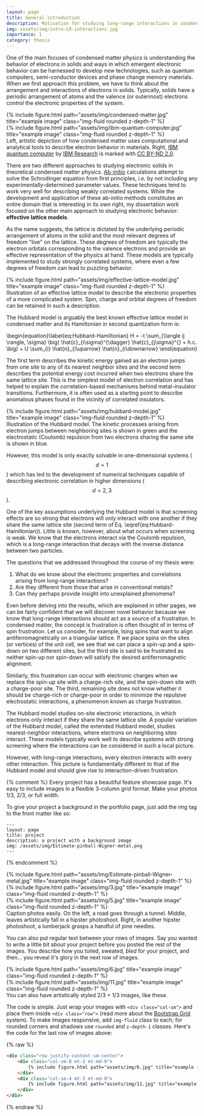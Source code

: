 ```yaml
---
layout: page
title: General introduction 
description: Motivation for studying long-range interactions in condensed matter lattice models (aka my thesis topic) 
img: assets/img/intro-LR-interactions.jpg
importance: 1
category: thesis 
---
```


One of the main focuses of condensed matter physics is understanding the behavior of electrons in solids and ways in which emergent electronic behavior can be harnessed to develop new technologies, such as quantum computers, semi-conductor devices and phase change memory materials. When we first approach this problem, we have to think about the arrangement and interactions of electrons in solids. Typically, solids have a periodic arrangement of atoms and the valence (or outermost) electrons control the electronic properties of the system. 

<div class="row justify-content-sm-center">
    <div class="col-sm-8 mt-3 mt-md-0">
        {% include figure.html path="assets/img/condensed-matter.jpg" title="example image" class="img-fluid rounded z-depth-1" %}
    </div>
    <div class="col-sm-4 mt-3 mt-md-0">
        {% include figure.html path="assets/img/ibm-quantum-computer.jpg" title="example image" class="img-fluid rounded z-depth-1" %}
    </div>
</div>
<div class="caption">
    Left, artistic depiction of how condensed matter uses computational and analytical tools to describe electron behavior in materials. Right, <a href="https://www.flickr.com/photos/40748696@N07/40786969122">IBM quantum computer</a> by <a href="https://www.flickr.com/photos/40748696@N07">IBM Research</a> is marked with <a href="https://creativecommons.org/licenses/by-nd/2.0/?ref=openverse">CC BY-ND 2.0</a>. 
</div>

There are two different approaches to studying electronic solids in theoretical condensed matter physics. [Ab-initio](https://en.wikipedia.org/wiki/Ab_initio_quantum_chemistry_methods) calculations attempt to solve the Schrodinger equation from first principles, _i.e._ by not including any experimentally-determined parameter values. 
These techniques tend to work very well for describing weakly correlated systems. While the development and application of these ab-initio methods constitutes an entire domain that is interesting in its own right, my dissertation work focused on the other main approach to studying electronic behavior: **effective lattice models**. 

As the name suggests, the lattice is dictated by the underlying periodic arrangement of atoms in the solid and the most relevant degrees of freedom "live" on the lattice. These degrees of freedom are typically the electron orbitals corresponding to the valence electrons and provide an effective representation of the physics at hand. These models are typically implemented to study strongly correlated systems, where even a few degrees of freedom can lead to puzzling behavior.  

<div class="row">
    <div class="col-sm mt-3 mt-md-0">
        {% include figure.html path="assets/img/effective-lattice-model.jpg" title="example image" class="img-fluid rounded z-depth-1" %}
    </div>
</div>
<div class="caption">
    Illustration of an effective lattice model to describe the electronic properties of a more complicated system. Spin, charge and orbital degrees of freedom can be retained in such a description.
</div>

The Hubbard model is arguably the best known effective lattice model in condensed matter and its Hamiltonian in second quantization form is:

\begin{equation}\label{eq:Hubbard-Hamiltonian}
H = -t \sum_{\langle ij \rangle, \sigma} \big( \hat{c}_{i\sigma}^{\dagger} \hat{c}\_{j\sigma}^{} + h.c. \big) + U \sum\_{i} \hat{n}\_{i\uparrow} \hat{n}\_{i\downarrow}
\end{equation}

The first term describes the kinetic energy gained as an electron jumps from one site to any of its nearest neighbor sites and the second term describes the potential energy cost incurred when two electrons share the same lattice site.
This is the simplest model of electron correlation and has helped to explain the correlation-based mechanisms behind metal-insulator transitions. Furthermore, it is often used as a starting point to describe anomalous phases found in the vicinity of correlated insulators.

<div class="row">
    <div class="col-sm mt-3 mt-md-0">
        {% include figure.html path="assets/img/hubbard-model.jpg" title="example image" class="img-fluid rounded z-depth-1" %}
    </div>
</div>
<div class="caption">
    Illustration of the Hubbard model. The kinetic processes arising from electron jumps between neighboring sites is shown in green and the electrostatic (Coulomb) repulsion from two electrons sharing the same site is shown in blue.
</div>

However, this model is only exactly solvable in one-dimensional systems ($$d=1$$) which has led to the development of numerical techniques capable of describing electronic correlation in higher dimensions ($$d=2,3$$).  

One of the key assumptions underlying the Hubbard model is that screening effects are so strong that electrons will only interact with one another if they share the same lattice site (second term of Eq. \eqref{eq:Hubbard-Hamiltonian}). Little is known, however, about what occurs when screening is weak. We know that the electrons interact via the Coulomb repulsion, which is a long-range interaction that decays with the inverse distance between two particles.

The questions that we addressed throughout the course of my thesis were:
1. What do we know about the electronic properties and correlations arising from long-range interactions?
2. Are they different from those that arise in conventional metals?
3. Can they perhaps provide insight into unexplained phenomena?

Even before delving into the results, which are explained in other pages, we can be fairly confident that we will discover novel behavior because we know that long-range interactions should act as a source of a frustration. In condensed matter, the concept is frustration is often thought of in terms of spin frustration. Let us consider, for example, Ising spins that want to align antiferromagnetically on a triangular lattice. If we place spins on the sites (or vertices) of the unit cell, we see that we can place a spin-up and a spin-down on two different sites, but the third site is said to be frustrated as neither spin-up nor spin-down will satisfy the desired antiferromagnetic alignment.

Similarly, this frustration can occur with electronic charges when we replace the spin-up site with a charge-rich site, and the spin-down site with a charge-poor site. The third, remaining site does not know whether it should be charge-rich or charge-poor in order to minimize the repulsive electrostatic interactions, a phenomenon known as charge frustration. 

The Hubbard model studies on-site electronic interactions, in which electrons only interact if they share the same lattice site. A popular variation of the Hubbard model, called the extended Hubbard model, studies nearest-neighbor interactions, where electrons on neighboring sites interact. These models typically work well to describe systems with strong screening where the interactions can be considered in such a local picture.

However, with long-range interactions, every electron interacts with every other interaction. This picture is fundamentally different to that of the Hubbard model and should give rise to interaction-driven frustration. 

{% comment %}
Every project has a beautiful feature showcase page.
It's easy to include images in a flexible 3-column grid format.
Make your photos 1/3, 2/3, or full width.

To give your project a background in the portfolio page, just add the img tag to the front matter like so:

    ---
    layout: page
    title: project
    description: a project with a background image
    img: /assets/img/Estimate-pinball-Wigner-metal.png
    ---

{% endcomment %}

<div class="row">
    <div class="col-sm mt-3 mt-md-0">
        {% include figure.html path="assets/img/Estimate-pinball-Wigner-metal.jpg" title="example image" class="img-fluid rounded z-depth-1" %}
    </div>
    <div class="col-sm mt-3 mt-md-0">
        {% include figure.html path="assets/img/3.jpg" title="example image" class="img-fluid rounded z-depth-1" %}
    </div>
    <div class="col-sm mt-3 mt-md-0">
        {% include figure.html path="assets/img/5.jpg" title="example image" class="img-fluid rounded z-depth-1" %}
    </div>
</div>
<div class="caption">
    Caption photos easily. On the left, a road goes through a tunnel. Middle, leaves artistically fall in a hipster photoshoot. Right, in another hipster photoshoot, a lumberjack grasps a handful of pine needles.
</div>

You can also put regular text between your rows of images.
Say you wanted to write a little bit about your project before you posted the rest of the images.
You describe how you toiled, sweated, *bled* for your project, and then... you reveal it's glory in the next row of images.


<div class="row justify-content-sm-center">
    <div class="col-sm-8 mt-3 mt-md-0">
        {% include figure.html path="assets/img/6.jpg" title="example image" class="img-fluid rounded z-depth-1" %}
    </div>
    <div class="col-sm-4 mt-3 mt-md-0">
        {% include figure.html path="assets/img/11.jpg" title="example image" class="img-fluid rounded z-depth-1" %}
    </div>
</div>
<div class="caption">
    You can also have artistically styled 2/3 + 1/3 images, like these.
</div>


The code is simple.
Just wrap your images with `<div class="col-sm">` and place them inside `<div class="row">` (read more about the <a href="https://getbootstrap.com/docs/4.4/layout/grid/">Bootstrap Grid</a> system).
To make images responsive, add `img-fluid` class to each; for rounded corners and shadows use `rounded` and `z-depth-1` classes.
Here's the code for the last row of images above:

{% raw %}
```html
<div class="row justify-content-sm-center">
    <div class="col-sm-8 mt-3 mt-md-0">
        {% include figure.html path="assets/img/6.jpg" title="example image" class="img-fluid rounded z-depth-1" %}
    </div>
    <div class="col-sm-4 mt-3 mt-md-0">
        {% include figure.html path="assets/img/11.jpg" title="example image" class="img-fluid rounded z-depth-1" %}
    </div>
</div>
```
{% endraw %}
